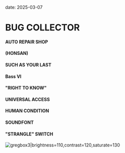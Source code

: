 date: 2025-03-07

# BUG COLLECTOR
#### AUTO REPAIR SHOP


#### (HONSAN)


#### SUCH AS YOUR LAST


#### Bass VI


#### "RIGHT TO KNOW"


#### UNIVERSAL ACCESS


#### HUMAN CONDITION


#### SOUNDFONT


#### "STRANGLE" SWITCH

![gregbox3|brightness=110,contrast=120,saturate=130](/notes/images/gregbox3.png) 